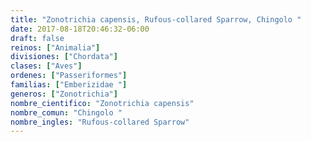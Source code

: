 ```yaml
---
title: "Zonotrichia capensis, Rufous-collared Sparrow, Chingolo "
date: 2017-08-18T20:46:32-06:00
draft: false
reinos: ["Animalia"]
divisiones: ["Chordata"]
clases: ["Aves"]
ordenes: ["Passeriformes"]
familias: ["Emberizidae "]
generos: ["Zonotrichia"]
nombre_cientifico: "Zonotrichia capensis"
nombre_comun: "Chingolo "
nombre_ingles: "Rufous-collared Sparrow"
---
```

